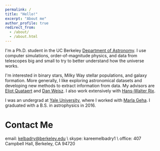 ```yaml
---
permalink: /
title: "Hello!"
excerpt: "About me"
author_profile: true
redirect_from: 
  - /about/
  - /about.html
---
```


I'm a Ph.D. student in the UC Berkeley [Department of Astronomy](https://astro.berkeley.edu/). I use computer simulations, order-of-magnitude physics, and data from telescopes big and small to try to better understand how the universe works. 

I'm interested in binary stars, Milky Way stellar populations, and galaxy formation. More generally, I like exploring astronomical datasets and developing new methods to extract information from data. My advisors are [Eliot Quataert](http://w.astro.berkeley.edu/~eliot/) and [Dan Weisz](http://dweisz.github.io/). I also work extensively with [Hans-Walter Rix](http://www.mpia.de/rix).

I was an undergrad at [Yale University](https://astronomy.yale.edu/), where I worked with [Marla Geha](http://www.astro.yale.edu/mgeha/). I graduated with a B.S. in astrophysics in 2016. 


Contact Me
======
email: kelbadry@berkeley.edu \\
skype: kareemelbadry1 \\
office: 407 Campbell Hall, Berkeley, CA 94720